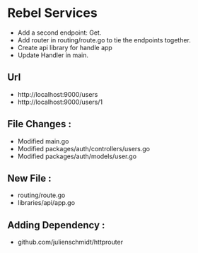 # Rebel Services

- Add a second endpoint: Get.
- Add router in routing/route.go to tie the endpoints together.
- Create api library for handle app
- Update Handler in main.

## Url
- http://localhost:9000/users
- http://localhost:9000/users/1

## File Changes :
- Modified main.go
- Modified packages/auth/controllers/users.go
- Modified packages/auth/models/user.go

## New File :
- routing/route.go
- libraries/api/app.go

## Adding Dependency :
- github.com/julienschmidt/httprouter